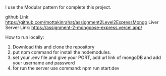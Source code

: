 I use the Modular pattern for complete this project.  


github Link: https://github.com/mottakinrahat/assignment2Level2ExpressMongo
Liver Server Link: https://assignment-2-mongoose-express.vercel.app/

 How to run locally:
 1. Download this and clone the repository
 2. put npm command for install the nodemodules.
 3. set your .env file and give your PORT, add url link of mongoDB and add your username and password
 4. for run the server use command: npm run start:dev
